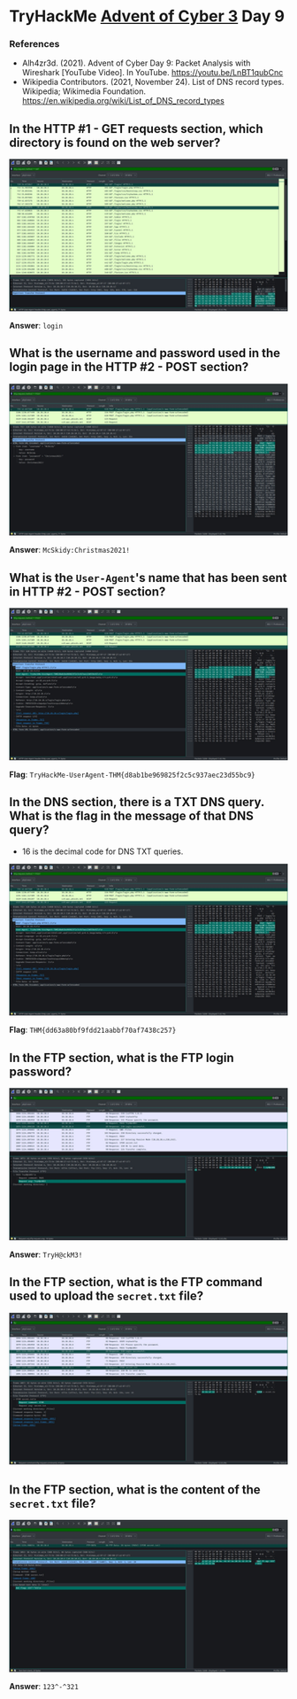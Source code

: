 # TryHackMe [Advent of Cyber 3](https://tryhackme.com/room/adventofcyber3) Day 9
### References
* Alh4zr3d. (2021). Advent of Cyber Day 9: Packet Analysis with Wireshark [YouTube Video]. In YouTube. https://youtu.be/LnBT1qubCnc
* Wikipedia Contributors. (2021, November 24). List of DNS record types. Wikipedia; Wikimedia Foundation. https://en.wikipedia.org/wiki/List_of_DNS_record_types

## In the **HTTP \#1 - GET** requests section, which directory is found on the web server?
![HTTP GET request for login page](http_get_login.jpg)

**Answer**: `login`
## What is the username and password used in the login page in the **HTTP #2 - POST** section? 
![HTTP POST request for login page with form](http_post_form_login.jpg)

**Answer**: `McSkidy:Christmas2021!`
## What is the `User-Agent`'s name that has been sent in **HTTP #2 - POST** section?
![HTTP POST request for login page with user agent](http_post_user-agent_login.jpg)

**Flag**: `TryHackMe-UserAgent-THM{d8ab1be969825f2c5c937aec23d55bc9}`
## In the DNS section, there is a TXT DNS query. What is the flag in the message of that DNS query?
* 16 is the decimal code for DNS TXT queries.

![DNS TXT queries](dns_txt.jpg)

**Flag**: `THM{dd63a80bf9fdd21aabbf70af7438c257}`
## In the FTP section, what is the FTP login password?
![FTP password](ftp_password.jpg)

**Answer**: `TryH@ckM3!`
## In the FTP section, what is the FTP command used to upload the `secret.txt` file?
![FTP upload](ftp_upload.jpg)

## In the FTP section, what is the content of the `secret.txt` file?
![FTP file content](ftp_file_content.jpg)

**Answer**: `123^-^321`